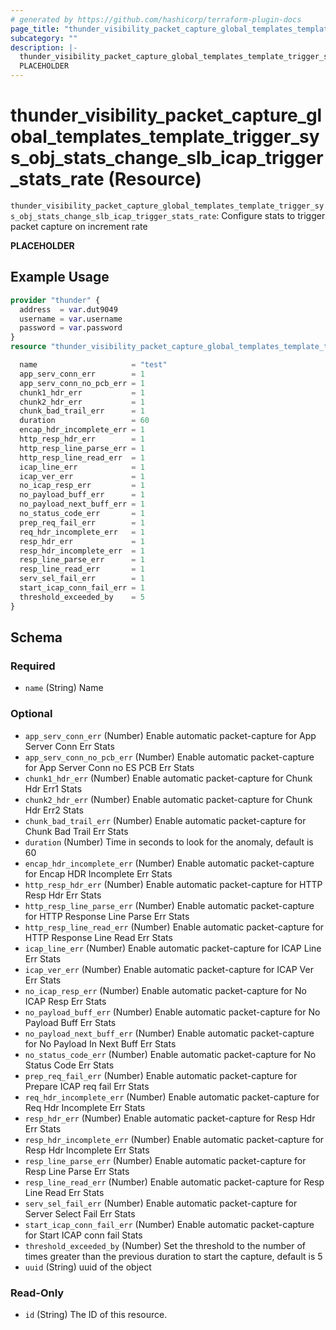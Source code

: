 ```yaml
---
# generated by https://github.com/hashicorp/terraform-plugin-docs
page_title: "thunder_visibility_packet_capture_global_templates_template_trigger_sys_obj_stats_change_slb_icap_trigger_stats_rate Resource - terraform-provider-thunder"
subcategory: ""
description: |-
  thunder_visibility_packet_capture_global_templates_template_trigger_sys_obj_stats_change_slb_icap_trigger_stats_rate: Configure stats to trigger packet capture on increment rate
  PLACEHOLDER
---
```


# thunder_visibility_packet_capture_global_templates_template_trigger_sys_obj_stats_change_slb_icap_trigger_stats_rate (Resource)

`thunder_visibility_packet_capture_global_templates_template_trigger_sys_obj_stats_change_slb_icap_trigger_stats_rate`: Configure stats to trigger packet capture on increment rate

__PLACEHOLDER__

## Example Usage

```terraform
provider "thunder" {
  address  = var.dut9049
  username = var.username
  password = var.password
}
resource "thunder_visibility_packet_capture_global_templates_template_trigger_sys_obj_stats_change_slb_icap_trigger_stats_rate" "thunder_visibility_packet_capture_global_templates_template_trigger_sys_obj_stats_change_slb_icap_trigger_stats_rate" {

  name                     = "test"
  app_serv_conn_err        = 1
  app_serv_conn_no_pcb_err = 1
  chunk1_hdr_err           = 1
  chunk2_hdr_err           = 1
  chunk_bad_trail_err      = 1
  duration                 = 60
  encap_hdr_incomplete_err = 1
  http_resp_hdr_err        = 1
  http_resp_line_parse_err = 1
  http_resp_line_read_err  = 1
  icap_line_err            = 1
  icap_ver_err             = 1
  no_icap_resp_err         = 1
  no_payload_buff_err      = 1
  no_payload_next_buff_err = 1
  no_status_code_err       = 1
  prep_req_fail_err        = 1
  req_hdr_incomplete_err   = 1
  resp_hdr_err             = 1
  resp_hdr_incomplete_err  = 1
  resp_line_parse_err      = 1
  resp_line_read_err       = 1
  serv_sel_fail_err        = 1
  start_icap_conn_fail_err = 1
  threshold_exceeded_by    = 5
}
```

<!-- schema generated by tfplugindocs -->
## Schema

### Required

- `name` (String) Name

### Optional

- `app_serv_conn_err` (Number) Enable automatic packet-capture for App Server Conn Err Stats
- `app_serv_conn_no_pcb_err` (Number) Enable automatic packet-capture for App Server Conn no ES PCB Err Stats
- `chunk1_hdr_err` (Number) Enable automatic packet-capture for Chunk Hdr Err1 Stats
- `chunk2_hdr_err` (Number) Enable automatic packet-capture for Chunk Hdr Err2 Stats
- `chunk_bad_trail_err` (Number) Enable automatic packet-capture for Chunk Bad Trail Err Stats
- `duration` (Number) Time in seconds to look for the anomaly, default is 60
- `encap_hdr_incomplete_err` (Number) Enable automatic packet-capture for Encap HDR Incomplete Err Stats
- `http_resp_hdr_err` (Number) Enable automatic packet-capture for HTTP Resp Hdr Err Stats
- `http_resp_line_parse_err` (Number) Enable automatic packet-capture for HTTP Response Line Parse Err Stats
- `http_resp_line_read_err` (Number) Enable automatic packet-capture for HTTP Response Line Read Err Stats
- `icap_line_err` (Number) Enable automatic packet-capture for ICAP Line Err Stats
- `icap_ver_err` (Number) Enable automatic packet-capture for ICAP Ver Err Stats
- `no_icap_resp_err` (Number) Enable automatic packet-capture for No ICAP Resp Err Stats
- `no_payload_buff_err` (Number) Enable automatic packet-capture for No Payload Buff Err Stats
- `no_payload_next_buff_err` (Number) Enable automatic packet-capture for No Payload In Next Buff Err Stats
- `no_status_code_err` (Number) Enable automatic packet-capture for No Status Code Err Stats
- `prep_req_fail_err` (Number) Enable automatic packet-capture for Prepare ICAP req fail Err Stats
- `req_hdr_incomplete_err` (Number) Enable automatic packet-capture for Req Hdr Incomplete Err Stats
- `resp_hdr_err` (Number) Enable automatic packet-capture for Resp Hdr Err Stats
- `resp_hdr_incomplete_err` (Number) Enable automatic packet-capture for Resp Hdr Incomplete Err Stats
- `resp_line_parse_err` (Number) Enable automatic packet-capture for Resp Line Parse Err Stats
- `resp_line_read_err` (Number) Enable automatic packet-capture for Resp Line Read Err Stats
- `serv_sel_fail_err` (Number) Enable automatic packet-capture for Server Select Fail Err Stats
- `start_icap_conn_fail_err` (Number) Enable automatic packet-capture for Start ICAP conn fail Stats
- `threshold_exceeded_by` (Number) Set the threshold to the number of times greater than the previous duration to start the capture, default is 5
- `uuid` (String) uuid of the object

### Read-Only

- `id` (String) The ID of this resource.


